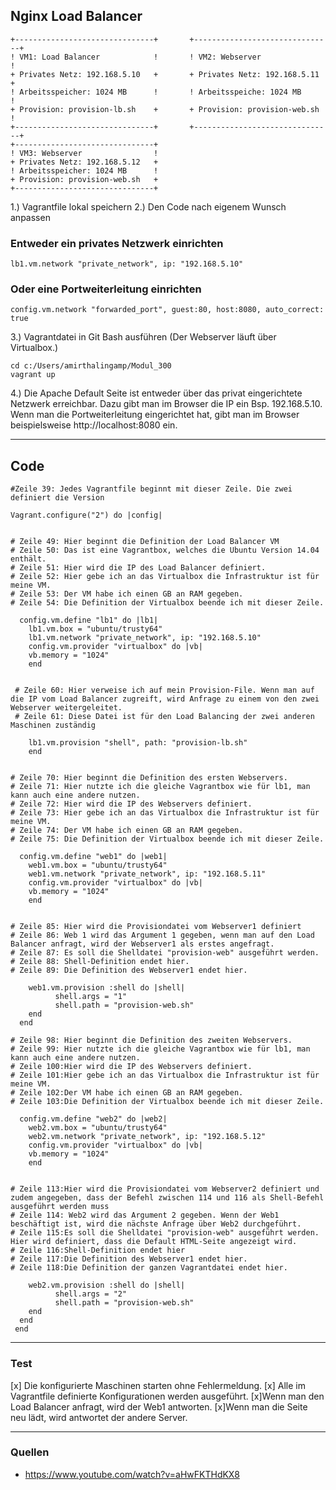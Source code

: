 ## Nginx Load Balancer
``` 
+-------------------------------+       +-------------------------------+
! VM1: Load Balancer            !       ! VM2: Webserver                !
+ Privates Netz: 192.168.5.10   +       + Privates Netz: 192.168.5.11   +
! Arbeitsspeicher: 1024 MB      !       ! Arbeitsspeiche: 1024 MB       !
+ Provision: provision-lb.sh    +       + Provision: provision-web.sh   !
+-------------------------------+       +-------------------------------+
+-------------------------------+  
! VM3: Webserver                !
+ Privates Netz: 192.168.5.12   +
! Arbeitsspeicher: 1024 MB      !
+ Provision: provision-web.sh   + 
+-------------------------------+
```
1.) Vagrantfile lokal speichern
2.) Den Code nach eigenem Wunsch anpassen
### Entweder ein privates Netzwerk einrichten
```
lb1.vm.network "private_network", ip: "192.168.5.10"
```
### Oder eine Portweiterleitung einrichten
```
config.vm.network "forwarded_port", guest:80, host:8080, auto_correct: true
```
3.) Vagrantdatei in Git Bash ausführen (Der Webserver läuft über Virtualbox.)
```
cd c:/Users/amirthalingamp/Modul_300
vagrant up
```

4.) Die Apache Default Seite ist entweder über das privat eingerichtete Netzwerk erreichbar. Dazu gibt man im Browser die IP ein Bsp. 192.168.5.10. Wenn man die Portweiterleitung eingerichtet hat, gibt man im Browser beispielsweise http://localhost:8080 ein.
___

## Code
```
#Zeile 39: Jedes Vagrantfile beginnt mit dieser Zeile. Die zwei definiert die Version

Vagrant.configure("2") do |config|              


# Zeile 49: Hier beginnt die Definition der Load Balancer VM
# Zeile 50: Das ist eine Vagrantbox, welches die Ubuntu Version 14.04 enthält.
# Zeile 51: Hier wird die IP des Load Balancer definiert.
# Zeile 52: Hier gebe ich an das Virtualbox die Infrastruktur ist für meine VM.
# Zeile 53: Der VM habe ich einen GB an RAM gegeben.
# Zeile 54: Die Definition der Virtualbox beende ich mit dieser Zeile.

  config.vm.define "lb1" do |lb1|               
    lb1.vm.box = "ubuntu/trusty64"              
    lb1.vm.network "private_network", ip: "192.168.5.10"    
    config.vm.provider "virtualbox" do |vb|     
    vb.memory = "1024"                          
    end                                         
 
 
 # Zeile 60: Hier verweise ich auf mein Provision-File. Wenn man auf die IP vom Load Balancer zugreift, wird Anfrage zu einem von den zwei Webserver weitergeleitet.
 # Zeile 61: Diese Datei ist für den Load Balancing der zwei anderen Maschinen zuständig   
 
    lb1.vm.provision "shell", path: "provision-lb.sh" 
    end                            


# Zeile 70: Hier beginnt die Definition des ersten Webservers.
# Zeile 71: Hier nutzte ich die gleiche Vagrantbox wie für lb1, man kann auch eine andere nutzen.
# Zeile 72: Hier wird die IP des Webservers definiert.
# Zeile 73: Hier gebe ich an das Virtualbox die Infrastruktur ist für meine VM.
# Zeile 74: Der VM habe ich einen GB an RAM gegeben.
# Zeile 75: Die Definition der Virtualbox beende ich mit dieser Zeile.

  config.vm.define "web1" do |web1|             
    web1.vm.box = "ubuntu/trusty64" 
    web1.vm.network "private_network", ip: "192.168.5.11"
    config.vm.provider "virtualbox" do |vb|
    vb.memory = "1024"  
    end


# Zeile 85: Hier wird die Provisiondatei vom Webserver1 definiert
# Zeile 86: Web 1 wird das Argument 1 gegeben, wenn man auf den Load Balancer anfragt, wird der Webserver1 als erstes angefragt.
# Zeile 87: Es soll die Shelldatei "provision-web" ausgeführt werden.
# Zeile 88: Shell-Definition endet hier.
# Zeile 89: Die Definition des Webserver1 endet hier.

    web1.vm.provision :shell do |shell|
          shell.args = "1"
          shell.path = "provision-web.sh"
    end
  end

# Zeile 98: Hier beginnt die Definition des zweiten Webservers.
# Zeile 99: Hier nutzte ich die gleiche Vagrantbox wie für lb1, man kann auch eine andere nutzen.
# Zeile 100:Hier wird die IP des Webservers definiert.
# Zeile 101:Hier gebe ich an das Virtualbox die Infrastruktur ist für meine VM.
# Zeile 102:Der VM habe ich einen GB an RAM gegeben.
# Zeile 103:Die Definition der Virtualbox beende ich mit dieser Zeile.

  config.vm.define "web2" do |web2|
    web2.vm.box = "ubuntu/trusty64"
    web2.vm.network "private_network", ip: "192.168.5.12"
    config.vm.provider "virtualbox" do |vb|
    vb.memory = "1024"  
    end


# Zeile 113:Hier wird die Provisiondatei vom Webserver2 definiert und zudem angegeben, dass der Befehl zwischen 114 und 116 als Shell-Befehl ausgeführt werden muss
# Zeile 114: Web2 wird das Argument 2 gegeben. Wenn der Web1 beschäftigt ist, wird die nächste Anfrage über Web2 durchgeführt.
# Zeile 115:Es soll die Shelldatei "provision-web" ausgeführt werden. Hier wird definiert, dass die Default HTML-Seite angezeigt wird.
# Zeile 116:Shell-Definition endet hier
# Zeile 117:Die Definition des Webserver1 endet hier.
# Zeile 118:Die Definition der ganzen Vagrantdatei endet hier.

    web2.vm.provision :shell do |shell|
          shell.args = "2"
          shell.path = "provision-web.sh"
    end
  end
 end
```

___
### Test
[x] Die konfigurierte Maschinen starten ohne Fehlermeldung.
[x] Alle im Vagrantfile definierte Konfigurationen werden ausgeführt.
[x]Wenn man den Load Balancer anfragt, wird der Web1 antworten.
[x]Wenn man die Seite neu lädt, wird antwortet der andere Server.
___
### Quellen
- https://www.youtube.com/watch?v=aHwFKTHdKX8
